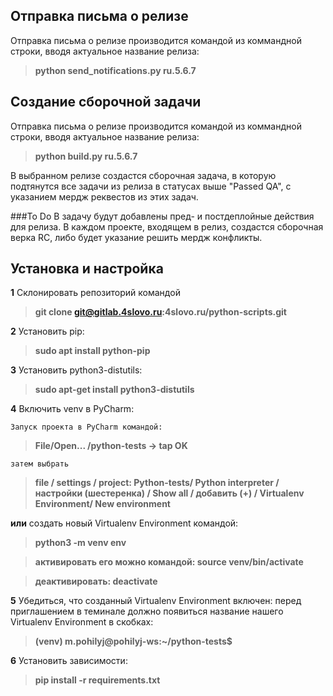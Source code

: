 ## Отправка письма о релизе
Отправка письма о релизе производится командой из коммандной строки, вводя актуальное название релиза:
> **python send_notifications.py ru.5.6.7**

## Создание сборочной задачи
Отправка письма о релизе производится командой из коммандной строки, вводя актуальное название релиза:
> **python build.py ru.5.6.7**

В выбранном релизе создастся сборочная задача, в которую подтянутся все задачи из релиза в статусах выше "Passed QA",
с указанием мердж реквестов из этих задач.

###To Do
В задачу будут добавлены пред- и постдеплойные действия для релиза.
В каждом проекте, входящем в релиз, создастся сборочная верка RC, либо будет указание решить мердж конфликты.


## Установка и настройка

**1** Склонировать репозиторий командой
> **git clone git@gitlab.4slovo.ru:4slovo.ru/python-scripts.git**

**2** Установить pip: 
> **sudo apt install python-pip**

**3** Установить python3-distutils: 
> **sudo apt-get install python3-distutils**

**4** Включить venv в PyCharm:
    
    Запуск проекта в PyCharm командой:

> **File/Open... /python-tests -> tap OK**

    затем выбрать

> **file / settings / project: Python-tests/ Python interpreter / настройки (шестеренка) / Show all / добавить (+) / Virtualenv Environment/ New environment**
                           
   **или** создать новый Virtualenv Environment командой:
                           
> **python3 -m venv env**

> **активировать его можно командой: source venv/bin/activate**

> **деактивировать: deactivate**
                         

**5** Убедиться, что созданный Virtualenv Environment включен: перед приглашением в теминале должно появиться 
    название нашего Virtualenv Environment в скобках:
                           
> **(venv) m.pohilyj@pohilyj-ws:~/python-tests$**

**6** Установить зависимости: 
> **pip install -r requirements.txt**


